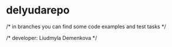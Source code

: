 # delyudarepo


/* in branches you can find some code examples and test tasks */


/* developer: Liudmyla Demenkova */
